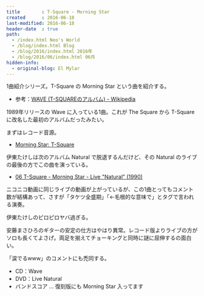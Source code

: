 ```yaml
---
title        : T-Square - Morning Star
created      : 2016-06-18
last-modified: 2016-06-18
header-date  : true
path:
  - /index.html Neo's World
  - /blog/index.html Blog
  - /blog/2016/index.html 2016年
  - /blog/2016/06/index.html 06月
hidden-info:
  - original-blog: El Mylar
---
```


1曲紹介シリーズ。T-Square の Morning Star という曲を紹介する。

- 参考：[WAVE (T-SQUAREのアルバム) - Wikipedia](https://ja.wikipedia.org/wiki/WAVE_%28T-SQUARE%E3%81%AE%E3%82%A2%E3%83%AB%E3%83%90%E3%83%A0%29)

1989年リリースの Wave に入っている1曲。これが The Square から T-Square に改名した最初のアルバムだったみたい。

まずはレコード音源。

- [Morning Star: T-Square](https://youtube.com/watch?v=T5Hp77XqL_U)

伊東たけしは次のアルバム Natural で脱退するんだけど、その Natural のライブの最後の方でこの曲を演っている。

- [06 T-Square - Morning Star - Live "Natural" (1990)](https://youtube.com/watch?v=zrTl8cKU-NI)

ニコニコ動画に同じライブの動画が上がっているが、この1曲とってもコメント数が結構あって、さすが「タケツ全盛期」「←毛根的な意味で」とタグで言われる演奏。

伊東たけしのピロピロヤバ過ぎる。

安藤まさひろのギターの安定の仕方はやはり異常。レコード版よりライブの方がソロも長くてよさげ。両足を揃えてチョーキングと同時に謎に屈伸するの面白い。

「涙でるwww」のコメントにも禿同する。

- CD：Wave
- DVD：Live Natural
- バンドスコア … 復刻版にも Morning Star 入ってます  
